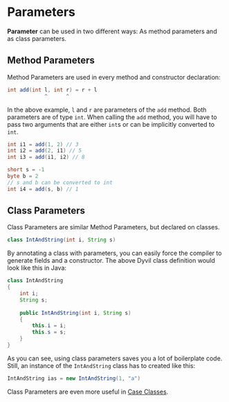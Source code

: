# Parameters

**Parameter** can be used in two different ways: As method parameters and as class parameters.

## Method Parameters

Method Parameters are used in every method and constructor declaration:

```java
int add(int l, int r) = r + l
            ^      ^
```

In the above example, `l` and `r` are parameters of the `add` method. Both parameters are of type `int`. When calling the `add` method, you will have to pass two arguments that are either `int`s or can be implicitly converted to `int`.

```java
int i1 = add(1, 2) // 3
int i2 = add(2, i1) // 5
int i3 = add(i1, i2) // 8

short s = -1
byte b = 2
// s and b can be converted to int
int i4 = add(s, b) // 1
```

## Class Parameters

Class Parameters are similar Method Parameters, but declared on classes.

```java
class IntAndString(int i, String s)
```

By annotating a class with parameters, you can easily force the compiler to generate fields and a constructor. The above Dyvil class definition would look like this in Java:

```java
class IntAndString
{
    int i;
    String s;
    
    public IntAndString(int i, String s)
    {
        this.i = i;
        this.s = s;
    }
}
```

As you can see, using class parameters saves you a lot of boilerplate code. Still, an instance of the `IntAndString` class has to created like this:

```java
IntAndString ias = new IntAndString(1, "a")
```

Class Parameters are even more useful in [Case Classes](classes/case-classes.md).
